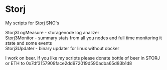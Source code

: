 # Storj
My scripts for Storj SNO's

Storj3LogMeasure - storagenode log analizer<br/>
Storj3Monitor - summary stats from all you nodes and full time monitoring it state and some events<br/>
Storj3Updater - binary updater for linux without docker<br/>

I work on beer. If you like my scripts please donate bottle of beer in STORJ or ETH to 0x7df3157909face2dd972019d590adba65d83b1d8
